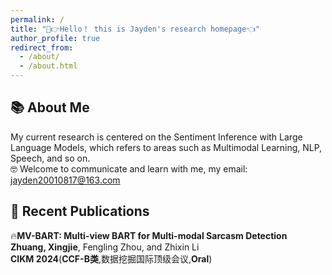 ```yaml
---
permalink: /
title: "🤣👉Hello！ this is Jayden's research homepage👈"
author_profile: true
redirect_from: 
  - /about/
  - /about.html
---
```


## 📚 About Me

My current research is centered on the Sentiment Inference with Large Language Models, which refers to areas such as Multimodal Learning, NLP, Speech, and so on.</br>
🤓 Welcome to communicate and learn with me, my email: jayden20010817@163.com


## 📣 Recent Publications

🔥**MV-BART: Multi-view BART for Multi-modal Sarcasm Detection**</br>
**Zhuang, Xingjie**, Fengling Zhou, and Zhixin Li</br>
 **CIKM 2024**(**CCF-B类**,数据挖掘国际顶级会议,**Oral**)





